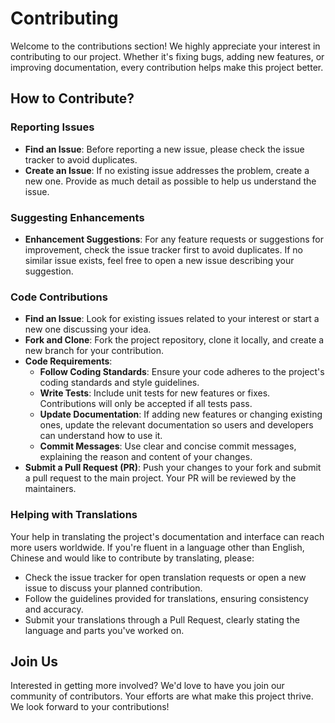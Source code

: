# Contributing

Welcome to the contributions section! We highly appreciate your interest in contributing to our project. Whether it's fixing bugs, adding new features, or improving documentation, every contribution helps make this project better.

## How to Contribute?

### Reporting Issues

- **Find an Issue**: Before reporting a new issue, please check the issue tracker to avoid duplicates.
- **Create an Issue**: If no existing issue addresses the problem, create a new one. Provide as much detail as possible to help us understand the issue.

### Suggesting Enhancements

- **Enhancement Suggestions**: For any feature requests or suggestions for improvement, check the issue tracker first to avoid duplicates. If no similar issue exists, feel free to open a new issue describing your suggestion.

### Code Contributions

- **Find an Issue**: Look for existing issues related to your interest or start a new one discussing your idea.
- **Fork and Clone**: Fork the project repository, clone it locally, and create a new branch for your contribution.
- **Code Requirements**:
    - **Follow Coding Standards**: Ensure your code adheres to the project's coding standards and style guidelines.
    - **Write Tests**: Include unit tests for new features or fixes. Contributions will only be accepted if all tests pass.
    - **Update Documentation**: If adding new features or changing existing ones, update the relevant documentation so users and developers can understand how to use it.
    - **Commit Messages**: Use clear and concise commit messages, explaining the reason and content of your changes.
- **Submit a Pull Request (PR)**: Push your changes to your fork and submit a pull request to the main project. Your PR will be reviewed by the maintainers.

### Helping with Translations

Your help in translating the project's documentation and interface can reach more users worldwide. If you're fluent in a language other than English, Chinese and would like to contribute by translating, please:
- Check the issue tracker for open translation requests or open a new issue to discuss your planned contribution.
- Follow the guidelines provided for translations, ensuring consistency and accuracy.
- Submit your translations through a Pull Request, clearly stating the language and parts you've worked on.

## Join Us

Interested in getting more involved? We'd love to have you join our community of contributors. Your efforts are what make this project thrive. We look forward to your contributions!
